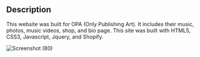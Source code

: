 ## Description
This website was built for OPA (Only Publishing Art). It includes their music, photos, music videos, shop, and bio page. This site was built with HTML5, CSS3, Javascript, Jquery, and Shopify.

![Screenshot (80)](https://user-images.githubusercontent.com/43353267/68256529-47e08180-ffe5-11e9-9f2b-3900255d3c53.png)
